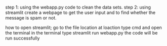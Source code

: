 step 1:
using the webapp.py code to clean the data sets.
step 2:
using streamlit create a webpage to get the user input and to find whether the message is spam or not.

how to open streamlit;
go to the file location 
at loaction type cmd and open the terminal 
in  the terminal type streamlit run webapp.py
the code will be run successfully

